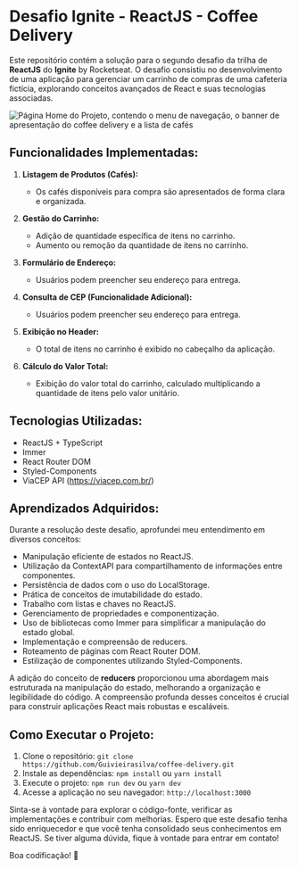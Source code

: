 # Desafio Ignite - ReactJS - Coffee Delivery

Este repositório contém a solução para o segundo desafio da trilha de **ReactJS** do **Ignite** by Rocketseat. O desafio consistiu no desenvolvimento de uma aplicação para gerenciar um carrinho de compras de uma cafeteria fictícia, explorando conceitos avançados de React e suas tecnologias associadas.

![Página Home do Projeto, contendo o menu de navegação, o banner de apresentação do coffee delivery e a lista de cafés](./public/coffee-delivery.PNG)

## Funcionalidades Implementadas:

1. **Listagem de Produtos (Cafés):**
   - Os cafés disponíveis para compra são apresentados de forma clara e organizada.

2. **Gestão do Carrinho:**
   - Adição de quantidade específica de itens no carrinho.
   - Aumento ou remoção da quantidade de itens no carrinho.

3. **Formulário de Endereço:**
   - Usuários podem preencher seu endereço para entrega.

4. **Consulta de CEP (Funcionalidade Adicional):**
   - Usuários podem preencher seu endereço para entrega.
     
5. **Exibição no Header:**
   - O total de itens no carrinho é exibido no cabeçalho da aplicação.

6. **Cálculo do Valor Total:**
   - Exibição do valor total do carrinho, calculado multiplicando a quantidade de itens pelo valor unitário.

## Tecnologias Utilizadas:

- ReactJS + TypeScript
- Immer
- React Router DOM
- Styled-Components
- ViaCEP API (https://viacep.com.br/)

## Aprendizados Adquiridos:

Durante a resolução deste desafio, aprofundei meu entendimento em diversos conceitos:

- Manipulação eficiente de estados no ReactJS.
- Utilização da ContextAPI para compartilhamento de informações entre componentes.
- Persistência de dados com o uso do LocalStorage.
- Prática de conceitos de imutabilidade do estado.
- Trabalho com listas e chaves no ReactJS.
- Gerenciamento de propriedades e componentização.
- Uso de bibliotecas como Immer para simplificar a manipulação do estado global.
- Implementação e compreensão de reducers.
- Roteamento de páginas com React Router DOM.
- Estilização de componentes utilizando Styled-Components.

A adição do conceito de **reducers** proporcionou uma abordagem mais estruturada na manipulação do estado, melhorando a organização e legibilidade do código. A compreensão profunda desses conceitos é crucial para construir aplicações React mais robustas e escaláveis.

## Como Executar o Projeto:

1. Clone o repositório: `git clone https://github.com/Guivieirasilva/coffee-delivery.git`
2. Instale as dependências: `npm install` ou `yarn install`
3. Execute o projeto: `npm run dev` ou `yarn dev`
4. Acesse a aplicação no seu navegador: `http://localhost:3000`

Sinta-se à vontade para explorar o código-fonte, verificar as implementações e contribuir com melhorias. Espero que este desafio tenha sido enriquecedor e que você tenha consolidado seus conhecimentos em ReactJS. Se tiver alguma dúvida, fique à vontade para entrar em contato!

Boa codificação! 🚀



